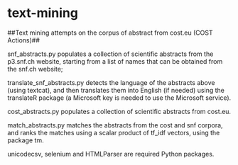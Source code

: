 text-mining
===========

##Text mining attempts on the corpus of abstract from cost.eu (COST Actions)##

snf_abstracts.py populates a collection of scientific abstracts from the p3.snf.ch website, starting from a list of names that can be obtained from the snf.ch website;

translate_snf_abstracts.py detects the language of the abstracts above (using textcat), and then translates them into English (if needed) using the translateR package (a Microsoft key is needed to use the Microsoft service).

cost_abstracts.py populates a collection of scientific abstracts from cost.eu.

match_abstracts.py matches the abstracts from the cost and snf corpora, and ranks the matches using a scalar product of tf_idf vectors, using the package tm.

unicodecsv, selenium and HTMLParser are required Python packages.
